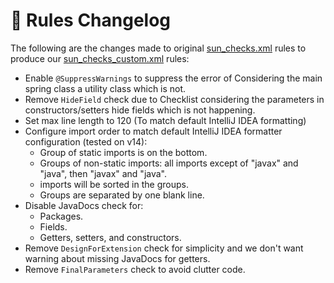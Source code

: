 # 📝 Rules Changelog
The following are the changes made to original [sun_checks.xml](https://github.com/ittovate/.github/blob/main/config/checkstyle/sun_checks.xml) rules to produce our [sun_checks_custom.xml](https://github.com/ittovate/.github/blob/main/config/checkstyle/sun_checks_custom.xml) rules:

- Enable `@SuppressWarnings` to suppress the error of Considering the main spring class a utility class which is not.
- Remove `HideField` check due to Checklist considering the parameters in constructors/setters hide fields which is not happening.
- Set max line length to 120 (To match default IntelliJ IDEA formatting)
- Configure import order to match default IntelliJ IDEA formatter configuration (tested on v14):
  - Group of static imports is on the bottom.
  - Groups of non-static imports: all imports except of "javax" and "java", then "javax" and "java".
  - imports will be sorted in the groups.
  - Groups are separated by one blank line.
- Disable JavaDocs check for:
  - Packages.
  - Fields.
  - Getters, setters, and constructors.
- Remove `DesignForExtension` check for simplicity and we don't want warning about missing JavaDocs for getters.
- Remove `FinalParameters` check to avoid clutter code.
